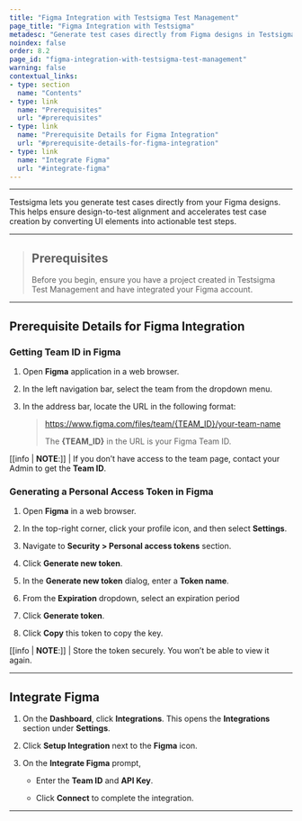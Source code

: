 ```yaml
---
title: "Figma Integration with Testsigma Test Management"
page_title: "Figma Integration with Testsigma"
metadesc: "Generate test cases directly from Figma designs in Testsigma | Ensure design-to-test alignment and accelerate test creation by converting UI elements into test steps"
noindex: false
order: 8.2
page_id: "figma-integration-with-testsigma-test-management"
warning: false
contextual_links:
- type: section
  name: "Contents"
- type: link
  name: "Prerequisites"
  url: "#prerequisites"
- type: link
  name: "Prerequisite Details for Figma Integration"
  url: "#prerequisite-details-for-figma-integration"
- type: link
  name: "Integrate Figma"
  url: "#integrate-figma"
---
```


---

Testsigma lets you generate test cases directly from your Figma designs. This helps ensure design-to-test alignment and accelerates test case creation by converting UI elements into actionable test steps.

---

> ## **Prerequisites**
> 
> Before you begin, ensure you have a project created in Testsigma Test Management and have integrated your Figma account. 

---

## **Prerequisite Details for Figma Integration** 

### **Getting Team ID in Figma**

1. Open **Figma** application in a web browser.

2. In the left navigation bar, select the team from the dropdown menu.

3. In the address bar, locate the URL in the following format:

   > https://www.figma.com/files/team/{TEAM_ID}/your-team-name
   > 
   > The **{TEAM_ID}** in the URL is your Figma Team ID.

[[info | **NOTE**:]]
| If you don’t have access to the team page, contact your Admin to get the **Team ID**.

### **Generating a Personal Access Token in Figma**

1. Open **Figma** in a web browser.

2. In the top-right corner, click your profile icon, and then select **Settings**.

3. Navigate to **Security > Personal access tokens** section.

4. Click **Generate new token**.

5. In the **Generate new token** dialog, enter a **Token name**.

6. From the **Expiration** dropdown, select an expiration period

7. Click **Generate token**.

8. Click **Copy** this token to copy the key.

[[info | **NOTE**:]]
| Store the token securely. You won’t be able to view it again.

---

## **Integrate Figma** 

1. On the **Dashboard**, click **Integrations**. This opens the **Integrations** section under **Settings**.

2. Click **Setup Integration** next to the **Figma** icon.

3. On the **Integrate Figma** prompt, 
      
      - Enter the **Team ID** and **API Key**. 
      
      - Click **Connect** to complete the integration.

---